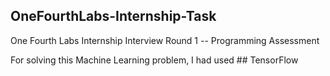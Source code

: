 ## OneFourthLabs-Internship-Task
One Fourth Labs Internship Interview Round 1 -- Programming Assessment

For solving this Machine Learning problem, I had used ## TensorFlow
